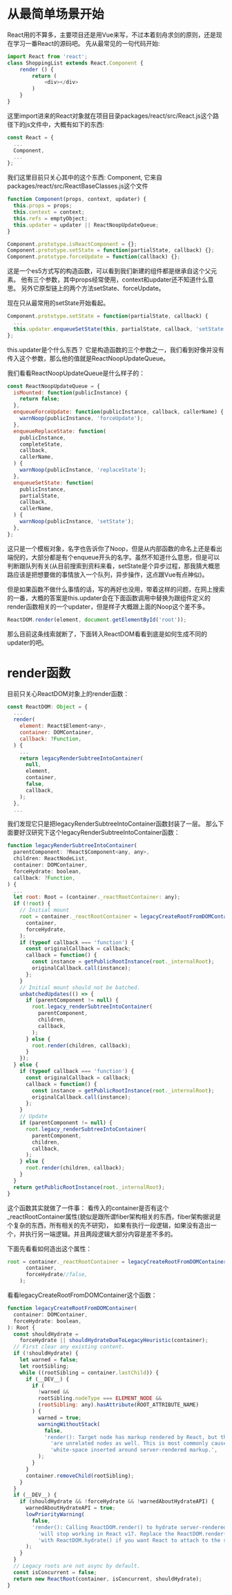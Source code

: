 # 从最简单场景开始
React用的不算多，主要项目还是用Vue来写，不过本着刻舟求剑的原则，还是现在学习一番React的源码吧。
先从最常见的一句代码开始:
```js
import React from 'react';
class ShoppingList extends React.Component {
    render () {
        return (
            <div></div>
        )
    }
}
```
这里import进来的React对象就在项目目录packages/react/src/React.js这个路径下的js文件中，大概有如下的东西:
```js
const React = {
  ...
  Component,
  ...
};
```
我们这里目前只关心其中的这个东西: Component, 它来自packages/react/src/ReactBaseClasses.js这个文件
```js
function Component(props, context, updater) {
  this.props = props;
  this.context = context;
  this.refs = emptyObject;
  this.updater = updater || ReactNoopUpdateQueue;
}

Component.prototype.isReactComponent = {};
Component.prototype.setState = function(partialState, callback) {};
Component.prototype.forceUpdate = function(callback) {};
```
这是一个es5方式写的构造函数，可以看到我们新建的组件都是继承自这个父元素。
他有三个参数，其中props经常使用，context和updater还不知道什么意思。
另外它原型链上的两个方法setState、forceUpdate。

现在只从最常用的setState开始看起。
```js
Component.prototype.setState = function(partialState, callback) {
  ...
  this.updater.enqueueSetState(this, partialState, callback, 'setState');
};
```
this.updater是个什么东西？
它是构造函数的三个参数之一，我们看到好像并没有传入这个参数，那么他的值就是ReactNoopUpdateQueue。

我们看看ReactNoopUpdateQueue是什么样子的：
```js
const ReactNoopUpdateQueue = {
  isMounted: function(publicInstance) {
    return false;
  },
  enqueueForceUpdate: function(publicInstance, callback, callerName) {
    warnNoop(publicInstance, 'forceUpdate');
  },
  enqueueReplaceState: function(
    publicInstance,
    completeState,
    callback,
    callerName,
  ) {
    warnNoop(publicInstance, 'replaceState');
  },
  enqueueSetState: function(
    publicInstance,
    partialState,
    callback,
    callerName,
  ) {
    warnNoop(publicInstance, 'setState');
  },
};
```
这只是一个模板对象，名字也告诉你了Noop，但是从内部函数的命名上还是看出端倪的，大部分都是有个enqueue开头的名字。虽然不知道什么意思，但是可以判断跟队列有关(从目前搜索到资料来看，setState是个异步过程，那我猜大概思路应该是把想要做的事情放入一个队列，异步操作，这点跟Vue有点神似)。

但是如果函数不做什么事情的话，写的再好也没用，带着这样的问题，在网上搜索的一番，大概的答案是this.updater会在下面函数调用中替换为跟组件定义的render函数相关的一个updater，但是样子大概跟上面的Noop这个差不多。
```js
ReactDOM.render(element, document.getElementById('root'));
```
那么目前这条线索就断了，下面转入ReactDOM看看到底是如何生成不同的updater的吧。

# render函数
目前只关心ReactDOM对象上的render函数：
```js
const ReactDOM: Object = {
  ...
  render(
    element: React$Element<any>,
    container: DOMContainer,
    callback: ?Function,
  ) {
    ...
    return legacyRenderSubtreeIntoContainer(
      null,
      element,
      container,
      false,
      callback,
    );
  },
  ...

```
我们发现它只是把legacyRenderSubtreeIntoContainer函数封装了一层。
那么下面要好汉研究下这个legacyRenderSubtreeIntoContainer函数：
```js
function legacyRenderSubtreeIntoContainer(
  parentComponent: ?React$Component<any, any>,
  children: ReactNodeList,
  container: DOMContainer,
  forceHydrate: boolean,
  callback: ?Function,
) {
  ...
  let root: Root = (container._reactRootContainer: any);
  if (!root) {
    // Initial mount
    root = container._reactRootContainer = legacyCreateRootFromDOMContainer(
      container,
      forceHydrate,
    );
    if (typeof callback === 'function') {
      const originalCallback = callback;
      callback = function() {
        const instance = getPublicRootInstance(root._internalRoot);
        originalCallback.call(instance);
      };
    }
    // Initial mount should not be batched.
    unbatchedUpdates(() => {
      if (parentComponent != null) {
        root.legacy_renderSubtreeIntoContainer(
          parentComponent,
          children,
          callback,
        );
      } else {
        root.render(children, callback);
      }
    });
  } else {
    if (typeof callback === 'function') {
      const originalCallback = callback;
      callback = function() {
        const instance = getPublicRootInstance(root._internalRoot);
        originalCallback.call(instance);
      };
    }
    // Update
    if (parentComponent != null) {
      root.legacy_renderSubtreeIntoContainer(
        parentComponent,
        children,
        callback,
      );
    } else {
      root.render(children, callback);
    }
  }
  return getPublicRootInstance(root._internalRoot);
}
```
这个函数其实就做了一件事：
看传入的container是否有这个_reactRootContainer属性(貌似是跟所谓fiber架构相关的东西，fiber架构据说是个复杂的东西，所有相关的先不研究)，
如果有执行一段逻辑，如果没有造出一个，并执行另一端逻辑。并且两段逻辑大部分内容是差不多的。

下面先看看如何造出这个属性：
```js
root = container._reactRootContainer = legacyCreateRootFromDOMContainer(
      container,
      forceHydrate//false,
    );
```
看看legacyCreateRootFromDOMContainer这个函数：
```js
function legacyCreateRootFromDOMContainer(
  container: DOMContainer,
  forceHydrate: boolean,
): Root {
  const shouldHydrate =
    forceHydrate || shouldHydrateDueToLegacyHeuristic(container);
  // First clear any existing content.
  if (!shouldHydrate) {
    let warned = false;
    let rootSibling;
    while ((rootSibling = container.lastChild)) {
      if (__DEV__) {
        if (
          !warned &&
          rootSibling.nodeType === ELEMENT_NODE &&
          (rootSibling: any).hasAttribute(ROOT_ATTRIBUTE_NAME)
        ) {
          warned = true;
          warningWithoutStack(
            false,
            'render(): Target node has markup rendered by React, but there ' +
              'are unrelated nodes as well. This is most commonly caused by ' +
              'white-space inserted around server-rendered markup.',
          );
        }
      }
      container.removeChild(rootSibling);
    }
  }
  if (__DEV__) {
    if (shouldHydrate && !forceHydrate && !warnedAboutHydrateAPI) {
      warnedAboutHydrateAPI = true;
      lowPriorityWarning(
        false,
        'render(): Calling ReactDOM.render() to hydrate server-rendered markup ' +
          'will stop working in React v17. Replace the ReactDOM.render() call ' +
          'with ReactDOM.hydrate() if you want React to attach to the server HTML.',
      );
    }
  }
  // Legacy roots are not async by default.
  const isConcurrent = false;
  return new ReactRoot(container, isConcurrent, shouldHydrate);
}
```

